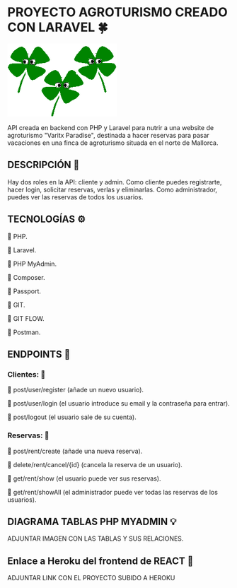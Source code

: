 # PROYECTO AGROTURISMO CREADO CON LARAVEL :four_leaf_clover:

![Screenshot](public/treboles.gif)


API creada en backend con PHP y Laravel para nutrir a una website de agroturismo "Varitx Paradise", destinada a hacer reservas para pasar vacaciones en una finca de agroturismo situada en el norte de Mallorca. 


## DESCRIPCIÓN :open_book:

Hay dos roles en la API: cliente y admin. Como cliente puedes registrarte, hacer login, solicitar reservas, verlas y eliminarlas. Como administrador, puedes ver las reservas de todos los usuarios.


## TECNOLOGÍAS :gear:

:large_blue_circle: PHP.

:large_blue_circle: Laravel.

:large_blue_circle: PHP MyAdmin.

:large_blue_circle: Composer.

:large_blue_circle: Passport.

:large_blue_circle: GIT.

:large_blue_circle: GIT FLOW.

:large_blue_circle: Postman.


## ENDPOINTS :link:

### Clientes: :bust_in_silhouette: 

:round_pushpin:  post/user/register (añade un nuevo usuario).

:round_pushpin:  post/user/login (el usuario introduce su email y la contraseña para entrar).

:round_pushpin:  post/logout (el usuario sale de su cuenta).


### Reservas: :date:

:round_pushpin: post/rent/create (añade una nueva reserva).

:round_pushpin: delete/rent/cancel/{id} (cancela la reserva de un usuario).

:round_pushpin: get/rent/show (el usuario puede ver sus reservas).

:round_pushpin: get/rent/showAll (el administrador puede ver todas las reservas de los usuarios). 

## DIAGRAMA TABLAS PHP MYADMIN :bulb:

ADJUNTAR IMAGEN CON LAS TABLAS Y SUS RELACIONES.

## Enlace a Heroku del frontend de REACT :link:

ADJUNTAR LINK CON EL PROYECTO SUBIDO A HEROKU
